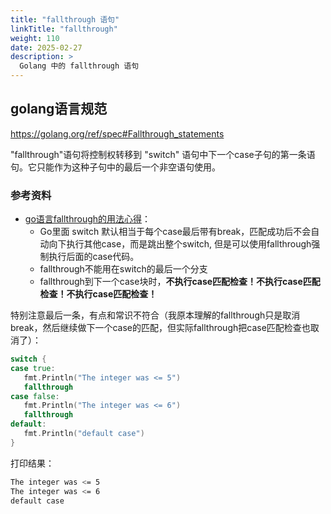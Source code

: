 ```yaml
---
title: "fallthrough 语句"
linkTitle: "fallthrough"
weight: 110
date: 2025-02-27
description: >
  Golang 中的 fallthrough 语句
---
```


## golang语言规范

https://golang.org/ref/spec#Fallthrough_statements

"fallthrough"语句将控制权转移到 "switch" 语句中下一个case子句的第一条语句。它只能作为这种子句中的最后一个非空语句使用。


### 参考资料

- [go语言fallthrough的用法心得](https://www.cnblogs.com/zsy/p/6741902.html)： 
	* Go里面 switch 默认相当于每个case最后带有break，匹配成功后不会自动向下执行其他case，而是跳出整个switch, 但是可以使用fallthrough强制执行后面的case代码。
	* fallthrough不能用在switch的最后一个分支
	* fallthrough到下一个case块时，**不执行case匹配检查！不执行case匹配检查！不执行case匹配检查！**

特别注意最后一条，有点和常识不符合（我原本理解的fallthrough只是取消break，然后继续做下一个case的匹配，但实际fallthrough把case匹配检查也取消了）：

```go
switch {
case true:
   fmt.Println("The integer was <= 5")
   fallthrough
case false:
   fmt.Println("The integer was <= 6")
   fallthrough
default:
   fmt.Println("default case")
}
```

打印结果：

```bash
The integer was <= 5
The integer was <= 6
default case
```

